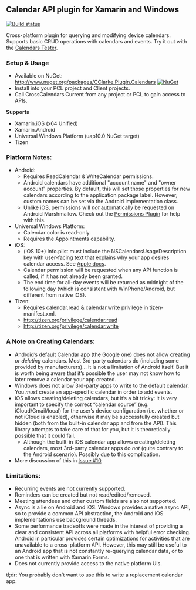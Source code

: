 ## Calendar API plugin for Xamarin and Windows
[![Build status](https://ci.appveyor.com/api/projects/status/rdco9mbbsbvgf66r?svg=true)](https://ci.appveyor.com/project/TheAlmightyBob/calendars)

Cross-platform plugin for querying and modifying device calendars. Supports basic CRUD operations with calendars and events.
Try it out with the [Calendars Tester](https://github.com/TheAlmightyBob/CalendarsTester).

### Setup & Usage
* Available on NuGet: http://www.nuget.org/packages/CClarke.Plugin.Calendars [![NuGet](https://img.shields.io/nuget/v/CClarke.Plugin.Calendars.svg?label=NuGet)](https://www.nuget.org/packages/CClarke.Plugin.Calendars)
* Install into your PCL project and Client projects.
* Call CrossCalendars.Current from any project or PCL to gain access to APIs.

**Supports**
* Xamarin.iOS (x64 Unified)
* Xamarin.Android
* Universal Windows Platform (uap10.0 NuGet target)
* Tizen

### Platform Notes:
* Android:
  * Requires ReadCalendar & WriteCalendar permissions.
  * Android calendars have additional "account name" and "owner account" properties. By default, this will set those properties for new calendars according to the application package label. However, custom names can be set via the Android implementation class.
  * Unlike iOS, permissions will _not_ automatically be requested on Android Marshmallow. Check out the [Permissions Plugin](https://github.com/jamesmontemagno/Xamarin.Plugins/tree/master/Permissions) for help with this.
* Universal Windows Platform:
  * Calendar color is read-only.
  * Requires the Appointments capability.
* iOS:
  * (iOS 10+) Info.plist must include the NSCalendarsUsageDescription key with user-facing text that explains why your app desires calendar access. See [Apple docs](https://developer.apple.com/library/prerelease/content/documentation/General/Reference/InfoPlistKeyReference/Articles/CocoaKeys.html#//apple_ref/doc/uid/TP40009251-SW15).
  * Calendar permission will be requested when any API function is called, if it has not already been granted.
  * The end time for all-day events will be returned as midnight of the following day (which is consistent with WinPhone/Android, but different from native iOS).
* Tizen:
  * Requires calendar.read & calendar.write privilege in tizen-manifest.xml.
  * <privilege>http://tizen.org/privilege/calendar.read</privilege>
  * <privilege>http://tizen.org/privilege/calendar.write</privilege>

### A Note on Creating Calendars:
* Android’s default Calendar app (the Google one) does not allow creating *or deleting* calendars. Most 3rd-party calendars do (including some provided by manufacturers)… it is not a limitation of Android itself. But it is worth being aware that it’s possible the user may not know how to later remove a calendar your app created.
* Windows does not allow 3rd-party apps to write to the default calendar. You *must* create an app-specific calendar in order to add events.
* iOS allows creating/deleting calendars, but it’s a bit tricky: it is very important to specify the correct “calendar source” (e.g. iCloud/Gmail/local) for the user’s device configuration (i.e. whether or not iCloud is enabled), otherwise it may be successfully created but hidden (both from the built-in calendar app and from the API). This library attempts to take care of that for you, but it is theoretically possible that it could fail.
  * Although the built-in iOS calendar app allows creating/deleting calendars, most 3rd-party calendar apps do *not* (quite contrary to the Android scenario). Possibly due to this complication.
* More discussion of this in [Issue #10](https://github.com/TheAlmightyBob/Calendars/issues/10)

### Limitations:
* Recurring events are not currently supported.
* Reminders can be created but not read/edited/removed.
* Meeting attendees and other custom fields are also not supported.
* Async is a lie on Android and iOS. Windows provides a native async API, so to provide a common API abstraction, the Android and iOS implementations use background threads.
* Some performance tradeoffs were made in the interest of providing a clear and consistent API across all platforms with helpful error checking. Android in particular provides certain optimizations for activities that are unavailable to a cross-platform API. However, this may still be useful to an Android app that is not constantly re-querying calendar data, or to one that is written with Xamarin.Forms.
* Does not currently provide access to the native platform UIs.

tl;dr: You probably don't want to use this to write a replacement calendar app.

